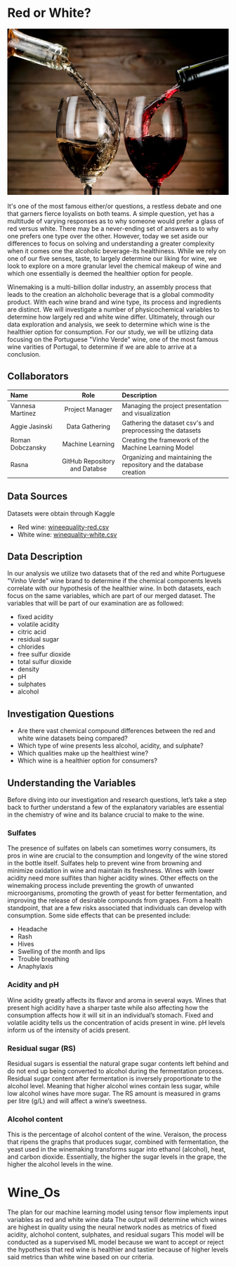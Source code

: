 # Red or White?

![red_white](Images/red_white.png)

It's one of the most famous either/or questions, a restless debate and one that garners fierce loyalists on both teams. A simple question, yet has a multitude of varying responses as to why someone would prefer a glass of red versus white. There may be a never-ending set of answers as to why one prefers one type over the other. However, today we set aside our differences to focus on solving and understanding a greater complexity when it comes one the alcoholic beverage-its healthiness. While we rely on one of our five senses, taste, to largely determine our liking for wine, we look to explore on a more granular level the chemical makeup of wine and which one essentially is deemed the healthier option for people. 

Winemaking is a multi-billion dollar industry, an assembly process that leads to the creation an alchoholic beverage that is a global commodity product. With each wine brand and wine type, its process and ingredients are distinct. We will investigate a number of physicochemical variables to determine how largely red and white wine differ. Ultimately, through our data exploration and analysis, we seek to determine which wine is the healthier option for consumption. For our study, we will be utlizing data focusing on the Portuguese "Vinho Verde" wine, one of the most famous wine varities of Portugal, to determine if we are able to arrive at a conclusion. 

## Collaborators
| Name | Role | Description |
| :---         |     :---:      | :---         |
| Vannesa Martinez | Project Manager | Managing the project presentation and visualization|
| Aggie Jasinski | Data Gathering | Gathering the dataset csv's and preprocessing the datasets|
| Roman Dobczansky | Machine Learning | Creating the framework of the Machine Learning Model |
| Rasna | GitHub Repository and Databse | Organizing and maintaining the repository and the database creation|

## Data Sources
Datasets were obtain through Kaggle
- Red wine: [wineequality-red.csv](https://www.kaggle.com/code/vishalyo990/prediction-of-quality-of-wine/notebook)
- White wine: [winequality-white.csv](https://www.kaggle.com/datasets/piyushagni5/white-wine-quality?select=winequality-white.csv)

## Data Description
In our analysis we utilize two datasets that of the red and white Portuguese "Vinho Verde" wine brand to determine if the chemical components levels correlate with our hypothesis of the healthier wine. In both datasets, each focus on the same variables, which are part of our merged dataset. The variables that will be part of our examination are as followed:
- fixed acidity
- volatile acidity
- citric acid
- residual sugar
- chlorides
- free sulfur dioxide
- total sulfur dioxide
- density
- pH
- sulphates
- alcohol

## Investigation Questions
- Are there vast chemical compound differences between the red and white wine datasets being compared?
- Which type of wine presents less alcohol, acidity, and sulphate?
- Which qualities make up the healthiest wine?
- Which wine is a healthier option for consumers?

## Understanding the Variables
Before diving into our investigation and research questions, let’s take a step back to further understand a few of the explanatory variables are essential in the chemistry of wine and its balance crucial to make to the wine. 

### Sulfates
The presence of sulfates on labels can sometimes worry consumers, its pros in wine are crucial to the consumption and longevity of the wine stored in the bottle itself. Sulfates help to prevent wine from browning and minimize oxidation in wine and maintain its freshness. Wines with lower acidity need more sulfites than higher acidity wines. Other effects on the winemaking process include preventing the growth of unwanted microorganisms, promoting the growth of yeast for better fermentation, and improving the release of desirable compounds from grapes. 
From a health standpoint, that are a few risks associated that individuals can develop with consumption. Some side effects that can be presented include:
-	Headache
-	Rash
-	Hives
-	Swelling of the month and lips
-	Trouble breathing
-	Anaphylaxis

### Acidity and pH
Wine acidity greatly affects its flavor and aroma in several ways. Wines that present high acidity have a sharper taste while also affecting how the consumption affects how it will sit in an individual’s stomach. Fixed and volatile acidity tells us the concentration of acids present in wine. pH levels inform us of the intensity of acids present. 

### Residual sugar (RS)
Residual sugars is essential the natural grape sugar contents left behind and do not end up being converted to alcohol during the fermentation process. Residual sugar content after fermentation is inversely proportionate to the alcohol level. Meaning that higher alcohol wines contain less sugar, while low alcohol wines have more sugar. The RS amount is measured in grams per litre (g/L) and will affect a wine’s sweetness. 

### Alcohol content
This is the percentage of alcohol content of the wine. Veraison, the process that ripens the graphs that produces sugar, combined with fermentation, the yeast used in the winemaking transforms sugar into ethanol (alcohol), heat, and carbon dioxide. Essentially, the higher the sugar levels in the grape, the higher the alcohol levels in the wine.  


# Wine_Os
The plan for our machine learning model using tensor flow implements input variables as red and white wine data
The  output will determine which wines are highest in quality using the neural network nodes as metrics of fixed acidity, alchohol content, sulphates, and residual sugars 
This model will be conducted as a supervised ML model because we want to accept or reject the hypothesis that red wine is healthier and tastier because of higher levels said metrics than white wine based on our criteria.



